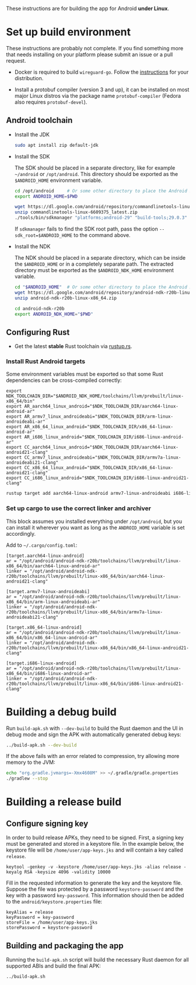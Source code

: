 These instructions are for building the app for Android **under Linux**.

# Set up build environment

These instructions are probably not complete. If you find something more that needs installing
on your platform please submit an issue or a pull request.

- Docker is required to build `wireguard-go`. Follow the
  [instructions](https://docs.docker.com/engine/install/debian/) for your distribution.

- Install a protobuf compiler (version 3 and up), it can be installed on most major Linux distros
  via the package name `protobuf-compiler` (Fedora also requires `protobuf-devel`).

## Android toolchain

- Install the JDK

    ```bash
    sudo apt install zip default-jdk
    ```

- Install the SDK

    The SDK should be placed in a separate directory, like for example `~/android` or `/opt/android`.
    This directory should be exported as the `$ANDROID_HOME` environment variable.

    ```bash
    cd /opt/android     # Or some other directory to place the Android SDK
    export ANDROID_HOME=$PWD

    wget https://dl.google.com/android/repository/commandlinetools-linux-6609375_latest.zip
    unzip commandlinetools-linux-6609375_latest.zip
    ./tools/bin/sdkmanager "platforms;android-29" "build-tools;29.0.3" "platform-tools"
    ```

    If `sdkmanager` fails to find the SDK root path, pass the option `--sdk_root=$ANDROID_HOME`
    to the command above.

- Install the NDK

    The NDK should be placed in a separate directory, which can be inside the `$ANDROID_HOME` or in a
    completely separate path. The extracted directory must be exported as the `$ANDROID_NDK_HOME`
    environment variable.

    ```bash
    cd "$ANDROID_HOME"  # Or some other directory to place the Android NDK
    wget https://dl.google.com/android/repository/android-ndk-r20b-linux-x86_64.zip
    unzip android-ndk-r20b-linux-x86_64.zip

    cd android-ndk-r20b
    export ANDROID_NDK_HOME="$PWD"
    ```

## Configuring Rust

- Get the latest **stable** Rust toolchain via [rustup.rs](https://rustup.rs/).

### Install Rust Android targets

Some environment variables must be exported so that some Rust dependencies can be
cross-compiled correctly:
```
export NDK_TOOLCHAIN_DIR="$ANDROID_NDK_HOME/toolchains/llvm/prebuilt/linux-x86_64/bin"
export AR_aarch64_linux_android="$NDK_TOOLCHAIN_DIR/aarch64-linux-android-ar"
export AR_armv7_linux_androideabi="$NDK_TOOLCHAIN_DIR/arm-linux-androideabi-ar"
export AR_x86_64_linux_android="$NDK_TOOLCHAIN_DIR/x86_64-linux-android-ar"
export AR_i686_linux_android="$NDK_TOOLCHAIN_DIR/i686-linux-android-ar"
export CC_aarch64_linux_android="$NDK_TOOLCHAIN_DIR/aarch64-linux-android21-clang"
export CC_armv7_linux_androideabi="$NDK_TOOLCHAIN_DIR/armv7a-linux-androideabi21-clang"
export CC_x86_64_linux_android="$NDK_TOOLCHAIN_DIR/x86_64-linux-android21-clang"
export CC_i686_linux_android="$NDK_TOOLCHAIN_DIR/i686-linux-android21-clang"
```

```bash
rustup target add aarch64-linux-android armv7-linux-androideabi i686-linux-android x86_64-linux-android
```

### Set up cargo to use the correct linker and archiver

This block assumes you installed everything under `/opt/android`, but you can install it wherever
you want as long as the `ANDROID_HOME` variable is set accordingly.

Add to `~/.cargo/config.toml`:
```
[target.aarch64-linux-android]
ar = "/opt/android/android-ndk-r20b/toolchains/llvm/prebuilt/linux-x86_64/bin/aarch64-linux-android-ar"
linker = "/opt/android/android-ndk-r20b/toolchains/llvm/prebuilt/linux-x86_64/bin/aarch64-linux-android21-clang"

[target.armv7-linux-androideabi]
ar = "/opt/android/android-ndk-r20b/toolchains/llvm/prebuilt/linux-x86_64/bin/arm-linux-androideabi-ar"
linker = "/opt/android/android-ndk-r20b/toolchains/llvm/prebuilt/linux-x86_64/bin/armv7a-linux-androideabi21-clang"

[target.x86_64-linux-android]
ar = "/opt/android/android-ndk-r20b/toolchains/llvm/prebuilt/linux-x86_64/bin/x86_64-linux-android-ar"
linker = "/opt/android/android-ndk-r20b/toolchains/llvm/prebuilt/linux-x86_64/bin/x86_64-linux-android21-clang"

[target.i686-linux-android]
ar = "/opt/android/android-ndk-r20b/toolchains/llvm/prebuilt/linux-x86_64/bin/i686-linux-android-ar"
linker = "/opt/android/android-ndk-r20b/toolchains/llvm/prebuilt/linux-x86_64/bin/i686-linux-android21-clang"
```

# Building a debug build

Run `build-apk.sh` with `--dev-build` to build the Rust daemon and the UI in debug mode and sign the
APK with automatically generated debug keys:
```bash
../build-apk.sh --dev-build
```

If the above fails with an error related to compression, try allowing more memory to the JVM:
```bash
echo "org.gradle.jvmargs=-Xmx4608M" >> ~/.gradle/gradle.properties
./gradlew --stop
```

# Building a release build

## Configure signing key

In order to build release APKs, they need to be signed. First, a signing key must be generated and
stored in a keystore file. In the example below, the keystore file will be
`/home/user/app-keys.jks` and will contain a key called `release`.

```
keytool -genkey -v -keystore /home/user/app-keys.jks -alias release -keyalg RSA -keysize 4096 -validity 10000
```

Fill in the requested information to generate the key and the keystore file. Suppose the file was
protected by a password `keystore-password` and the key with a password `key-password`. This
information should then be added to the `android/keystore.properties` file:

```
keyAlias = release
keyPassword = key-password
storeFile = /home/user/app-keys.jks
storePassword = keystore-password
```

## Building and packaging the app

Running the `build-apk.sh` script will build the necessary Rust daemon for all supported ABIs and
build the final APK:
```bash
../build-apk.sh
```
